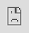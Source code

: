 ```yaml
---
title: Aista Magic Cloud, Open Source, Low-Code, and Hyperlambda
description: Aista Magic Cloud is an Open Source Low-Code web application generator allowing you to create your web apps by clicking a button.
og_image: https://raw.githubusercontent.com/polterguy/polterguy.github.io/master/images/hyper-ide-actions.jpg
---
```


# Aista Magic Cloud, an open source low-code web application generator

Aista Magic Cloud is a low-code web application generator allowing you to generate your web apps
by clicking a button. It works by automatically wrapping your existing database into Hyperlambda HTTP CRUD web API
endpoints, for then to generate an Angular frontend for you based upon your web API.
[Magic Cloud is 100% open source](https://github.com/polterguy/magic) and you can freely use it in your
closed source projects.

![Hyperlambda HTTP CRUD generator screenshot](https://raw.githubusercontent.com/polterguy/polterguy.github.io/master/images/backend-crud.jpg)

Magic supports MySQL, Microsoft SQL Server, and PostgreSQL, in addition to having basic NoSQL support. Magic
contains its own DSL called Hyperlambda, similar to YAML in structure, allowing you to _"declare"_ your logic with a
syntax resembling YAML. This makes it a perfect _"first programming"_ language due to that it's an extremely
high level abstraction eliminating most of the problems from traditional programming languages. You can easily
teach yourself Hyperlambda in a couple of hours.

## Hyper IDE, a web based IDE

Magic also contains its own IDE or integrated development environment, a fully fledged web based IDE accessible
from your phone if required. Hyper IDE provides syntax highlighting for most popular programming languages, in addition
to autocomplete for Hyperlambda. With Hyper IDE you can edit your code, save it, and immediately execute your
endpoints - And even automatically generate unit tests afterwards.

![Magic's Hyper IDE](https://raw.githubusercontent.com/polterguy/polterguy.github.io/master/images/hyper-ide-actions.jpg)

## Web based SQL "Workbench"

In addition to the above, Magic contains a web based SQL _"workbench"_, allowing you to execute SQL towards
your database of choice. This component works transparently towards SQL Server, MySQL, and PostgreSQL, and allows
you to save frequently used SQL snippets, and do basic administration of your databases.
The SQL component in Magic supports syntax highlighting on your tables, autocomplete, and most other features
you'd expect from an SQL Workbench type of component. The SQL Workbench works perfectly on any device you might
have allowing you to administrate your databases from your phone if required.

![Magic's web based SQL Workbench](https://raw.githubusercontent.com/polterguy/polterguy.github.io/master/images/sql-autocomplete.jpg)

You can also create your HTTP endpoints using nothing but SQL with Magic. Although it's obviously more convenient
to use a desktop computers as your primary development machine, you _can_ use all components in Magic from your phone
if required. Below is a video where we demonstrate how to use Hyper IDE from an iPhone.

<div class="video">
<iframe width="560" height="315" style="position:absolute; top:0; left:0; width:100%; height:100%;" src="https://www.youtube.com/embed/nP_4m8c_fT8" frameborder="0" allow="accelerometer; autoplay; encrypted-media; gyroscope; picture-in-picture" allowfullscreen></iframe>
</div>

* [Getting Started](/tutorials/getting-started/)
* [Tutorials](/tutorials/)
* [Docs](/documentation/)
